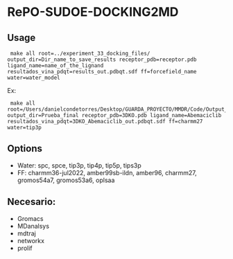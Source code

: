# RePO-SUDOE-DOCKING2MD

## Usage

```
 make all root=../experiment_33_docking_files/ output_dir=Dir_name_to_save_results receptor_pdb=receptor.pdb ligand_name=name_of_the_lignand resultados_vina_pdqt=results_out.pdbqt.sdf ff=forcefield_name water=water_model
```

Ex:
```
 make all root=/Users/danielcondetorres/Desktop/GUARDA_PROYECTO/MMDR/Code/Output_Carlos/experiment_33_docking_files/ output_dir=Prueba_final receptor_pdb=3DKO.pdb ligand_name=Abemaciclib  resultados_vina_pdqt=3DKO_Abemaciclib_out.pdbqt.sdf ff=charmm27 water=tip3p
```
## Options
- Water: spc, spce, tip3p, tip4p, tip5p, tips3p
- FF:  charmm36-jul2022, amber99sb-ildn, amber96, charmm27, gromos54a7, gromos53a6, oplsaa

## Necesario:
- Gromacs
- MDanalsys
- mdtraj
- networkx
- prolif

